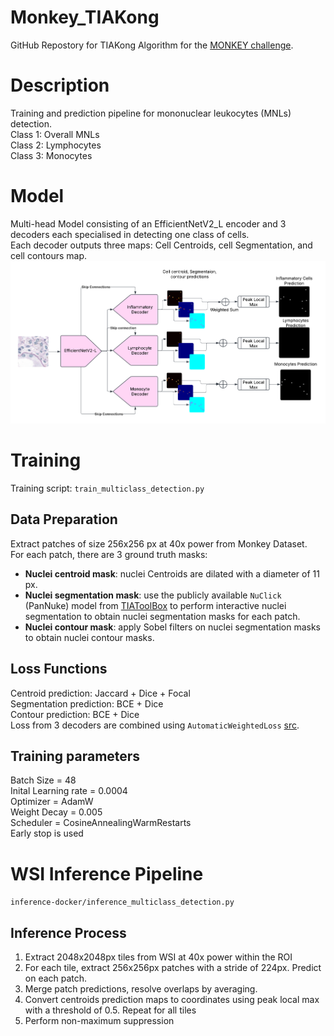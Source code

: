 # Monkey_TIAKong
GitHub Repostory for TIAKong Algorithm for the [MONKEY challenge](https://monkey.grand-challenge.org/).  

# Description
Training and prediction pipeline for mononuclear leukocytes (MNLs) detection.  
Class 1: Overall MNLs  
Class 2: Lymphocytes  
Class 3: Monocytes

# Model
Multi-head Model consisting of an EfficientNetV2_L encoder and 3 decoders each specialised in detecting one class of cells.  
Each decoder outputs three maps: Cell Centroids, cell Segmentation, and cell contours map.  
![Model Architecture](docs/model.png)

# Training
Training script: `train_multiclass_detection.py`  
## Data Preparation  
Extract patches of size 256x256 px at 40x power from Monkey Dataset.  
For each patch, there are 3 ground truth masks:  
- **Nuclei centroid mask**: nuclei Centroids are dilated with a diameter of 11 px.  
- **Nuclei segmentation mask**: use the publicly available `NuClick` (PanNuke) model from [TIAToolBox](https://github.com/TissueImageAnalytics/tiatoolbox) to perform interactive nuclei segmentation to obtain nuclei segmentation masks for each patch.  
- **Nuclei contour mask**: apply Sobel filters on nuclei segmentation masks to obtain nuclei contour masks.

## Loss Functions
Centroid prediction: Jaccard + Dice + Focal  
Segmentation prediction: BCE + Dice  
Contour prediction: BCE + Dice  
Loss from 3 decoders are combined using `AutomaticWeightedLoss` [src](https://github.com/Mikoto10032/AutomaticWeightedLoss).

## Training parameters
Batch Size = 48  
Inital Learning rate = 0.0004  
Optimizer = AdamW  
Weight Decay = 0.005  
Scheduler = CosineAnnealingWarmRestarts  
Early stop is used  

# WSI Inference Pipeline  
`inference-docker/inference_multiclass_detection.py`  
## Inference Process  
<ol>
<li>Extract 2048x2048px tiles from WSI at 40x power within the ROI
<li>For each tile, extract 256x256px patches with a stride of 224px. Predict on each patch. 
<li> Merge patch predictions, resolve overlaps by averaging. 
<li> Convert centroids prediction maps to coordinates using peak local max with a threshold of 0.5. Repeat for all tiles
<li> Perform non-maximum suppression 
<ol>
